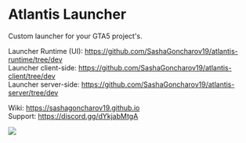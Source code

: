 # Atlantis Launcher
Custom launcher for your GTA5 project's.

Launcher Runtime (UI): https://github.com/SashaGoncharov19/atlantis-runtime/tree/dev <br>
Launcher client-side: https://github.com/SashaGoncharov19/atlantis-client/tree/dev <br>
Launcher server-side: https://github.com/SashaGoncharov19/atlantis-server/tree/dev <br>

Wiki: https://sashagoncharov19.github.io <br>
Support: https://discord.gg/dYkjabMtgA

<img src='https://i.imgur.com/p3xahUP.png'>
